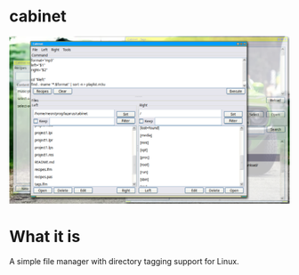 # cabinet
![screenshot](img/sshot.png)

# What it is
A simple file manager with directory tagging support for Linux.
